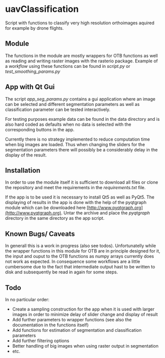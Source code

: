 uavClassification
=================

Script with functions to classify very high resolution orthoimages aquired for example by drone flights.


Module
------
The functions in the module are mostly wrappers for OTB functions as well as reading
and writing raster images with the rasterio package.
Example of a *workflow* using these functions can be found in *script.py* or
*test_smoothing_params.py*


App with Qt Gui
---------------
The script *app_seg_params.py* contains a gui application where an image can be selected
and different segmentation parameters as well as classification parameter can be tested
interactively.

For testing purposes example data can be found in the data directory and is also hard coded
as defaults when no data is selected with the corresponding buttons in the app.

Currently there is no strategy implemented to reduce computation time when big images are
loaded. Thus when changing the sliders for the segmentation parameters there will possibly
be a considerably delay in the display of the result.


Installation
------------
In order to use the module itself it is sufficient to download all files or clone the repository
and meet the requirements in the *requirements.txt* file.

If the app is to be used it is necessary to install Qt5 as well as PyQt5. The displaying of
results in the app is done with the help of the pyqtgraph module which can be downloaded here
[http://www.pyqtgraph.org](http://www.pyqtgraph.org). Untar the archive and place the *pyqtgraph*
directory in the same directory as the app script.


Known Bugs/ Caveats
-------------------
In generall this is a work in progress (also see todos). Unfortunatelly while the wrapper functions
in this module for OTB are in principle designed for it, the input and ouput to the OTB functions as
numpy arrays currently does not work as expected. In consequence some workflows are a little
cumbersome due to the fact that intermediate output hast to be written to disk and subsequently be
read in again for some steps.


Todo
----
In no particular order:

- Create a sampling construction for the app when it is used with larger images in order to minimize
    delay of slider change and display of result
- Add further parameters to wrapper functions (see also the documentation in the functions itself)
- Add functions for estimation of segmentation and classification parameters
- Add further filtering options
- Better handling of big images when using raster output in segmentation
- etc.
